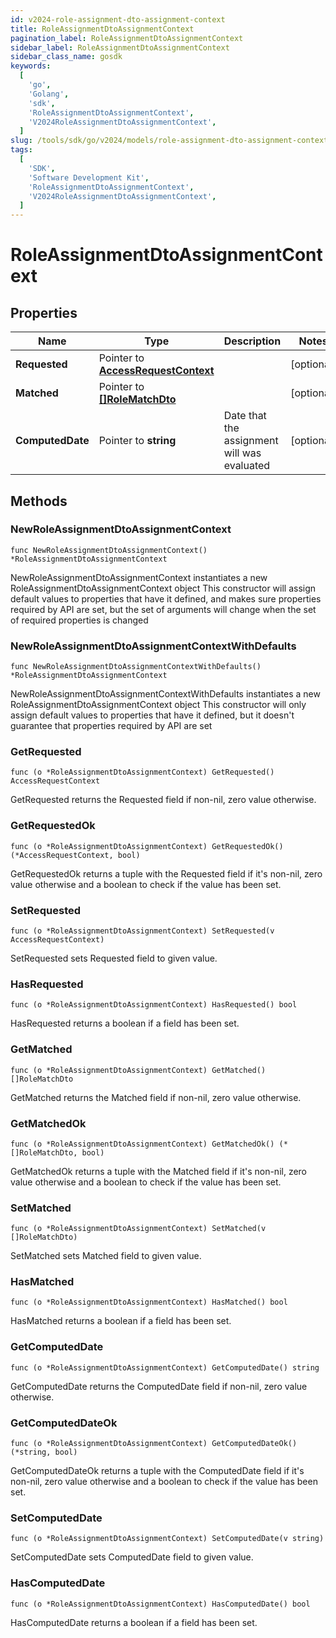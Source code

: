 ```yaml
---
id: v2024-role-assignment-dto-assignment-context
title: RoleAssignmentDtoAssignmentContext
pagination_label: RoleAssignmentDtoAssignmentContext
sidebar_label: RoleAssignmentDtoAssignmentContext
sidebar_class_name: gosdk
keywords:
  [
    'go',
    'Golang',
    'sdk',
    'RoleAssignmentDtoAssignmentContext',
    'V2024RoleAssignmentDtoAssignmentContext',
  ]
slug: /tools/sdk/go/v2024/models/role-assignment-dto-assignment-context
tags:
  [
    'SDK',
    'Software Development Kit',
    'RoleAssignmentDtoAssignmentContext',
    'V2024RoleAssignmentDtoAssignmentContext',
  ]
---
```


# RoleAssignmentDtoAssignmentContext

## Properties

| Name | Type | Description | Notes |
| --- | --- | --- | --- |
| **Requested** | Pointer to [**AccessRequestContext**](access-request-context) |  | [optional] |
| **Matched** | Pointer to [**[]RoleMatchDto**](role-match-dto) |  | [optional] |
| **ComputedDate** | Pointer to **string** | Date that the assignment will was evaluated | [optional] |

## Methods

### NewRoleAssignmentDtoAssignmentContext

`func NewRoleAssignmentDtoAssignmentContext() *RoleAssignmentDtoAssignmentContext`

NewRoleAssignmentDtoAssignmentContext instantiates a new RoleAssignmentDtoAssignmentContext object This constructor will assign default values to properties that have it defined, and makes sure properties required by API are set, but the set of arguments will change when the set of required properties is changed

### NewRoleAssignmentDtoAssignmentContextWithDefaults

`func NewRoleAssignmentDtoAssignmentContextWithDefaults() *RoleAssignmentDtoAssignmentContext`

NewRoleAssignmentDtoAssignmentContextWithDefaults instantiates a new RoleAssignmentDtoAssignmentContext object This constructor will only assign default values to properties that have it defined, but it doesn't guarantee that properties required by API are set

### GetRequested

`func (o *RoleAssignmentDtoAssignmentContext) GetRequested() AccessRequestContext`

GetRequested returns the Requested field if non-nil, zero value otherwise.

### GetRequestedOk

`func (o *RoleAssignmentDtoAssignmentContext) GetRequestedOk() (*AccessRequestContext, bool)`

GetRequestedOk returns a tuple with the Requested field if it's non-nil, zero value otherwise and a boolean to check if the value has been set.

### SetRequested

`func (o *RoleAssignmentDtoAssignmentContext) SetRequested(v AccessRequestContext)`

SetRequested sets Requested field to given value.

### HasRequested

`func (o *RoleAssignmentDtoAssignmentContext) HasRequested() bool`

HasRequested returns a boolean if a field has been set.

### GetMatched

`func (o *RoleAssignmentDtoAssignmentContext) GetMatched() []RoleMatchDto`

GetMatched returns the Matched field if non-nil, zero value otherwise.

### GetMatchedOk

`func (o *RoleAssignmentDtoAssignmentContext) GetMatchedOk() (*[]RoleMatchDto, bool)`

GetMatchedOk returns a tuple with the Matched field if it's non-nil, zero value otherwise and a boolean to check if the value has been set.

### SetMatched

`func (o *RoleAssignmentDtoAssignmentContext) SetMatched(v []RoleMatchDto)`

SetMatched sets Matched field to given value.

### HasMatched

`func (o *RoleAssignmentDtoAssignmentContext) HasMatched() bool`

HasMatched returns a boolean if a field has been set.

### GetComputedDate

`func (o *RoleAssignmentDtoAssignmentContext) GetComputedDate() string`

GetComputedDate returns the ComputedDate field if non-nil, zero value otherwise.

### GetComputedDateOk

`func (o *RoleAssignmentDtoAssignmentContext) GetComputedDateOk() (*string, bool)`

GetComputedDateOk returns a tuple with the ComputedDate field if it's non-nil, zero value otherwise and a boolean to check if the value has been set.

### SetComputedDate

`func (o *RoleAssignmentDtoAssignmentContext) SetComputedDate(v string)`

SetComputedDate sets ComputedDate field to given value.

### HasComputedDate

`func (o *RoleAssignmentDtoAssignmentContext) HasComputedDate() bool`

HasComputedDate returns a boolean if a field has been set.
